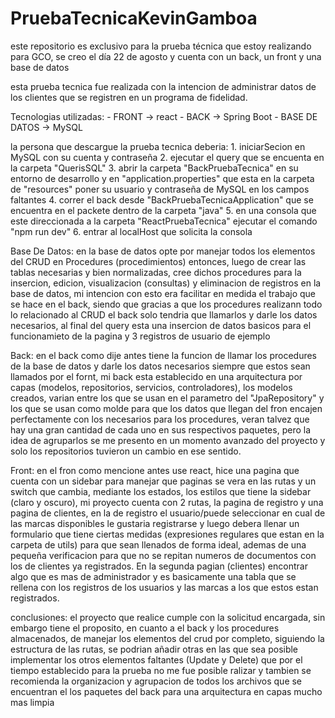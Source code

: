 # PruebaTecnicaKevinGamboa
este repositorio es exclusivo para la prueba técnica que estoy realizando para GCO, se creo el día 22 de agosto y cuenta con un back, un front y una base de datos

esta prueba tecnica fue realizada con la intencion de administrar datos de los clientes que se registren en un programa de fidelidad.

Tecnologias utilizadas:
    - FRONT -> react
    - BACK -> Spring Boot
    - BASE DE DATOS -> MySQL

la persona que descargue la prueba tecnica deberia:
    1. iniciarSecion en MySQL con su cuenta y contraseña
    2. ejecutar el query que se encuenta en la carpeta "QuerisSQL"
    3. abrir la carpeta "BackPruebaTecnica" en su entorno de desarrollo y en "application.properties" que esta en la carpeta de "resources" poner su usuario y contraseña de MySQL en los campos faltantes
    4. correr el back desde "BackPruebaTecnicaApplication" que se encuentra en el packete dentro de la carpeta "java"
    5. en una consola que este direccionada a la carpeta "ReactPruebaTecnica" ejecutar el comando "npm run dev"
    6. entrar al localHost que solicita la consola

Base De Datos:
    en la base de datos opte por manejar todos los elementos del CRUD en Procedures (procedimientos) entonces, luego de crear las tablas necesarias y bien normalizadas, cree dichos procedures para la insercion, edicion, visualizacion (consultas) y eliminacion de registros en la base de datos, mi intencion con esto era facilitar en medida el trabajo que se hace en el back, siendo que gracias a que los procedures realizann todo lo relacionado al CRUD el back solo tendria que llamarlos y darle los datos necesarios, al final del query esta una insercion de datos basicos para el funcionamieto de la pagina y 3 registros de usuario de ejemplo

Back:
    en el back como dije antes tiene la funcion de llamar los procedures de la base de datos y darle los datos necesarios siempre que estos sean llamados por el fornt, mi back esta establecido en una arquitectura por capas (modelos, repositorios, servicios, controladores), los modelos creados, varian entre los que se usan en el parametro del "JpaRepository" y los que se usan como molde para que los datos que llegan del fron encajen perfectamente con los necesarios para los procedures, veran talvez que hay una gran cantidad de cada uno en sus respectivos paquetes, pero la idea de agruparlos se me presento en un momento avanzado del proyecto y solo los repositorios tuvieron un cambio en ese sentido.

Front:
    en el fron como mencione antes use react, hice una pagina que cuenta con un sidebar para manejar que paginas se vera en las rutas y un switch que cambia, mediante los estados, los estilos que tiene la sidebar (claro y oscuro), mi proyecto cuenta con 2 rutas, la pagina de registro y una pagina de clientes, en la de registro el usuario/puede seleccionar en cual de las marcas disponibles le gustaria registrarse y luego debera llenar un formulario que tiene ciertas medidas (expresiones regulares que estan en la carpeta de utils) para que sean llenados de forma ideal, ademas de una pequeña verificacion para que no se repitan numeros de documentos con los de clientes ya registrados. En la segunda pagian (clientes) encontrar algo que es mas de administrador y es basicamente una tabla que se rellena con los registros de los usuarios y las marcas a los que estos estan registrados.

conclusiones: 
    el proyecto que realice cumple con la solicitud encargada, sin embargo tiene el proposito, en cuanto a el back y los procedures almacenados, de manejar los elementos del crud por completo, siguiendo la estructura de las rutas, se podrian añadir otras en las que sea posible implementar los otros elementos faltantes (Update y Delete) que por el tiempo establecido para la prueba no me fue posible ralizar y tambien se recomienda la organizacion y agrupacion de todos los archivos que se encuentran el los paquetes del back para una arquitectura en capas mucho mas limpia  